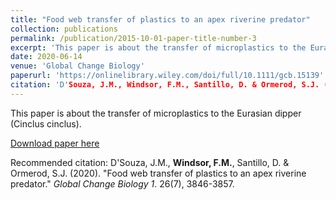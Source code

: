 ```yaml
---
title: "Food web transfer of plastics to an apex riverine predator"
collection: publications
permalink: /publication/2015-10-01-paper-title-number-3
excerpt: 'This paper is about the transfer of microplastics to the Eurasian dipper (Cinclus cinclus).'
date: 2020-06-14
venue: 'Global Change Biology'
paperurl: 'https://onlinelibrary.wiley.com/doi/full/10.1111/gcb.15139'
citation: 'D'Souza, J.M., Windsor, F.M., Santillo, D. & Ormerod, S.J. (2020). &quot;Food web transfer of plastics to an apex riverine predator.&quot; <i>Global Change Biology</i>. 26(7), 3846-3857.'
---
```

This paper is about the transfer of microplastics to the Eurasian dipper (Cinclus cinclus).

[Download paper here](https://onlinelibrary.wiley.com/doi/full/10.1111/gcb.15139)

Recommended citation: D'Souza, J.M., <b>Windsor, F.M.</b>, Santillo, D. & Ormerod, S.J. (2020). "Food web transfer of plastics to an apex riverine predator." <i>Global Change Biology 1</i>. 26(7), 3846-3857.
